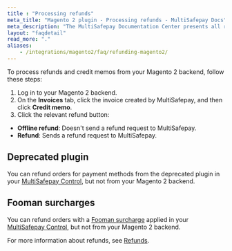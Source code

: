 ```yaml
---
title : "Processing refunds"
meta_title: "Magento 2 plugin - Processing refunds - MultiSafepay Docs"
meta_description: "The MultiSafepay Documentation Center presents all relevant information about our Plugins and API. You can also find support pages for payment methods, tools and general questions as well as the contact details of our Support and Integration Teams."
layout: "faqdetail"
read_more: "."
aliases: 
    - /integrations/magento2/faq/refunding-magento2/
---
```


To process refunds and credit memos from your Magento 2 backend, follow these steps:  

1. Log in to your Magento 2 backend. 
2. On the **Invoices** tab, click the invoice created by MultiSafepay, and then click **Credit memo**. 
3. Click the relevant refund button:

- **Offline refund**: Doesn't send a refund request to MultiSafepay.
- **Refund**: Sends a refund request to MultiSafepay.

## Deprecated plugin
You can refund orders for payment methods from the deprecated plugin in your [MultiSafepay Control](https://merchant.multisafepay.com), but not from your Magento 2 backend. 

## Fooman surcharges
You can refund orders with a [Fooman surcharge](/integrations/ecommerce-integrations/magento2/faq/applying-surcharges/) applied in your [MultiSafepay Control](https://merchant.multisafepay.com), but not from your Magento 2 backend.

For more information about refunds, see [Refunds](/faq/refunds).